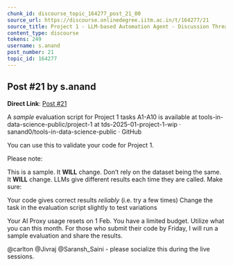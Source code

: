```yaml
---
chunk_id: discourse_topic_164277_post_21_00
source_url: https://discourse.onlinedegree.iitm.ac.in/t/164277/21
source_title: Project 1 - LLM-based Automation Agent - Discussion Thread [TDS Jan 2025]
content_type: discourse
tokens: 249
username: s.anand
post_number: 21
topic_id: 164277
---
```


## Post #21 by s.anand

**Direct Link**: [Post #21](https://discourse.onlinedegree.iitm.ac.in/t/164277/21)

A *sample* evaluation script for Project 1 tasks A1-A10 is available at tools-in-data-science-public/project-1 at tds-2025-01-project-1-wip · sanand0/tools-in-data-science-public · GitHub

You can use this to validate your code for Project 1.

Please note:

This is a sample. It **WILL** change.
Don’t rely on the dataset being the same. It **WILL** change.
LLMs give different results each time they are called. Make sure:

Your code gives correct results *reliably* (i.e. try a few times)
Change the task in the evaluation script slightly to test variations

Your AI Proxy usage resets on 1 Feb. You have a limited budget. Utilize what you can this month.
For those who submit their code by Friday, I will run a sample evaluation and share the results.

@carlton @Jivraj @Saransh_Saini - please socialize this during the live sessions.
